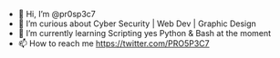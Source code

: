 - 👋 Hi, I’m @pr0sp3c7
- 👀 I’m curious about Cyber Security | Web Dev | Graphic Design
- 🌱 I’m currently learning Scripting yes Python & Bash at the moment
- 📫 How to reach me https://twitter.com/PRO5P3C7

<!---
pr0sp3c7/pr0sp3c7 is a ✨ special ✨ repository because its `README.md` (this file) appears on your GitHub profile.
You can click the Preview link to take a look at your changes.
--->
